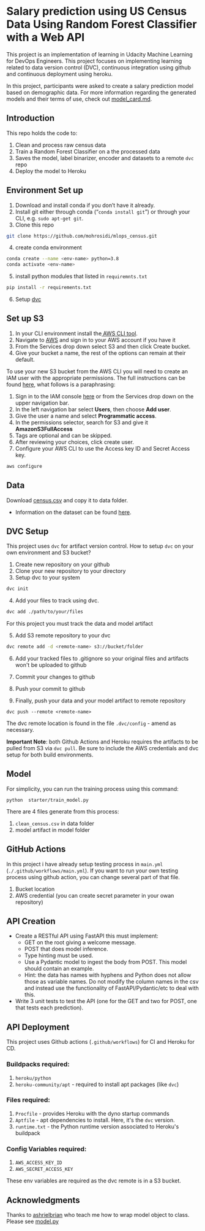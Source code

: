 # Salary prediction using US Census Data Using Random Forest Classifier with a Web API 

This project is an implementation of learning in Udacity Machine Learning for DevOps Engineers. This project focuses on implementing learning related to data version control (DVC), continuous integration using github and continuous deployment using heroku.

In this project, participants were asked to create a salary prediction model based on demographic data. For more information regarding the generated models and their terms of use, check out [model_card.md](https://github.com/mohrosidi/mlops_census/blob/master/model_card.md).

## Introduction

This repo holds the code to:
1. Clean and process raw census data
2. Train a Random Forest Classifier on a the processed data
3. Saves the model, label binarizer, encoder and datasets to a remote `dvc` repo
4. Deploy the model to Heroku

## Environment Set up

1. Download and install conda if you don’t have it already.
2. Install git either through conda (“`conda install git`”) or through your CLI, e.g. `sudo apt-get git`.
3. Clone this repo

```bash
git clone https://github.com/mohrosidi/mlops_census.git
```

4. create conda environment

```bash
conda create --name <env-name> python=3.8
conda activate <env-name>
```

5. install python modules that listed in `requiremnts.txt`

```bash
pip install -r requirements.txt
```

6. Setup [dvc](#setup-dvc)


## Set up S3

1. In your CLI environment install the<a href="https://docs.aws.amazon.com/cli/latest/userguide/cli-chap-install.html" target="_blank"> AWS CLI tool</a>.
2. Navigate to [AWS](https://aws.amazon.com/) and sign in to your AWS account if you have it
3. From the Services drop down select S3 and then click Create bucket.
4. Give your bucket a name, the rest of the options can remain at their default.

To use your new S3 bucket from the AWS CLI you will need to create an IAM user with the appropriate permissions. The full instructions can be found <a href="https://docs.aws.amazon.com/IAM/latest/UserGuide/id_users_create.html#id_users_create_console" target="_blank">here</a>, what follows is a paraphrasing:

1. Sign in to the IAM console <a href="https://console.aws.amazon.com/iam/" target="_blank">here</a> or from the Services drop down on the upper navigation bar.
2. In the left navigation bar select **Users**, then choose **Add user**.
3. Give the user a name and select **Programmatic access**.
4. In the permissions selector, search for S3 and give it **AmazonS3FullAccess**
5. Tags are optional and can be skipped.
6. After reviewing your choices, click create user. 
7. Configure your AWS CLI to use the Access key ID and Secret Access key.

```bash
aws configure
```

## Data

Download [census.csv](https://raw.githubusercontent.com/udacity/nd0821-c3-starter-code/master/starter/data/census.csv) and copy it to data folder.
   * Information on the dataset can be found <a href="https://archive.ics.uci.edu/ml/datasets/census+income" target="_blank">here</a>.

## DVC Setup
This project uses `dvc` for artifact version control. How to setup `dvc` on your own environment and S3 bucket?

1. Create new repository on your github
2. Clone your new repository to your directory
3. Setup dvc to your system

```bash
dvc init
```

4. Add your files to track using dvc.

```bash
dvc add ./path/to/your/files
```

For this project you must track the data and model artifact

5. Add S3 remote repository to your dvc

```bash
dvc remote add -d <remote-name> s3://bucket/folder
```
6. Add your tracked files to .gitignore so your original files and artifacts won't be uploaded to github

7. Commit your changes to github
8. Push your commit to github
9. Finally, push your data and your model artifact to remote repository

```
dvc push --remote <remote-name>
```

The dvc remote location is found in the file `.dvc/config` - amend as necessary. 

**Important Note**: both Github Actions and Heroku requires the artifacts to be pulled from S3 via `dvc pull`. Be sure to include the AWS credentials and dvc setup for both build environments.

## Model

For simplicity, you can run the training process using this command:

```
python  starter/train_model.py
```
There are 4 files generate from this process:

1. `clean_census.csv` in data folder
2. model artifact in model folder

## GitHub Actions

In this project i have already setup testing process in `main.yml` (`./.github/workflows/main.yml`). If you want to run your own testing process using github action, you can change several part of that file.

1. Bucket location
2. AWS credential (you can create secret parameter in your owan repository)

## API Creation

* Create a RESTful API using FastAPI this must implement:
   * GET on the root giving a welcome message.
   * POST that does model inference.
   * Type hinting must be used.
   * Use a Pydantic model to ingest the body from POST. This model should contain an example.
    * Hint: the data has names with hyphens and Python does not allow those as variable names. Do not modify the column names in the csv and instead use the functionality of FastAPI/Pydantic/etc to deal with this.
* Write 3 unit tests to test the API (one for the GET and two for POST, one that tests each prediction).

## API Deployment

This project uses Github actions (`.github/workflows`) for CI and Heroku for CD.

### Buildpacks required:
1. `heroku/python`
2. `heroku-community/apt`   - required to install apt packages (like `dvc`)

### Files required:
1. `Procfile`       - provides Heroku with the dyno startup commands
2. `Aptfile`        - apt dependencies to install. Here, it's the `dvc` version.
3. `runtime.txt`    - the Python runtime version associated to Heroku's buildpack

### Config Variables required:
1. `AWS_ACCESS_KEY_ID`
2. `AWS_SECRET_ACCESS_KEY`

These env variables are required as the dvc remote is in a S3 bucket.

## Acknowledgments

Thanks to [ashrielbrian](https://github.com/ashrielbrian/MLDevOps_census) who teach me how to wrap model object to class. Please see [model.py](https://github.com/mohrosidi/census_prediction_app/blob/master/starter/ml/model.py)
